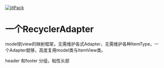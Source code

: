 [![jitPack](https://jitpack.io/v/eekidu/OneAdapter.svg)](https://jitpack.io/#eekidu/OneAdapter)

# 一个RecyclerAdapter
model到view的映射框架，无需维护各式Adapter，无需维护各种ItemType，一个Adapter就够，高度复用model类与ItemView类。



header 和footer
分组，粘性头部